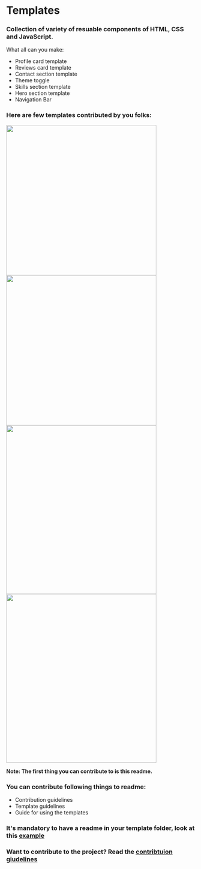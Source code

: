 # Templates
### Collection of variety of resuable components of HTML, CSS and JavaScript.

What all can you make:
- Profile card template
- Reviews card template
- Contact section template
- Theme toggle
- Skills section template
- Hero section template
- Navigation Bar

### Here are few templates contributed by you folks:
<img src="https://github.com/mudit023/templates/blob/main/navbar-mobile/Screenshot-Close.png" width=400px align=left>
<img src="https://github.com/mudit023/templates/blob/main/navbar-mobile/Screenshot-Open.png" width=400px align=center>
<img src="https://github.com/mudit023/templates/blob/main/simple-profile-card/Screenshot%202022-04-10%20193922.png" width=400px height=450px align=left>
<img src="https://github.com/mudit023/templates/blob/main/stats-card-component/Screenshot-Mobile.jpg" width=400px height=450px>

**Note: The first thing you can contribute to is this readme.**

### You can contribute following things to readme:
- Contribution guidelines
- Template guidelines
- Guide for using the templates 

### It's mandatory to have a readme in your template folder, look at this [example](https://github.com/mudit023/templates/blob/main/nft-preview-card/README.md)

### Want to contribute to the project? Read the [contribtuion giudelines](https://github.com/mudit023/templates/blob/main/Contribution.md)
